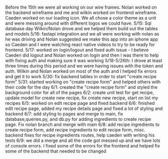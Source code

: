Before the 15th we were all working on our wire frames. Nolan worked on the backend wireframe and me and wilkin worked on frontend wireframe. Caeden worked on our loading icon. We all chose a color theme as a unit and were messing around with different logos we could have.
5/15: Sql database day Wilkin/Nolan drove and we helped them build out the tables and models
5/16: fastapi integration and we all were working with nolan as he was driving and Nolan suggested we make this app into an iphone app so Caeden and I were watching react native videos to try to be ready for frontend.
5/17: worked on login/logout and fixed auth issue - I believe Caeden did logout and Nolan worked on login and then I was there to help with fixing auth and making sure it was working
5/18-5/26th: I drove at least three times during this period and we were having issues with the token and auth. Wilkin and Nolan worked on most of the auth and I helped fix errors and get it to work
5/30: fix backend tables in order to start "create recipe form"
5/31: started working on "create recipe form" and helped others with their code for the day
6/1: created the "create recipe form" and styled the background color for all of the pages
6/2: create unit test for get recipe, update model for create new recipe, fix create new recipe, start on list my recipes
6/5: worked on edit recipe page and fixed backend
6/6: finished edit recipe page, added my recipe details page and fixed a lot of styling and backend
6/7: add styling to pages and merge to main, fix database,queries.py, and db.py for adding ingredients to create recipe page. Fix nolan branch and merge with main
6/8: add recipe ingredients to create recipe form, add recipe ingredients to edit recipe form, misc. backend fixes for recipe ingredients routes, help caeden with writing his tests
6/9: we did a merge and all the code got messed up and we have lots of console errors. I fixed some of the errors for the frontend and helped fix some of the backend that needed to be changed
